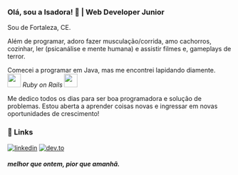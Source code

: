 
### Olá, sou a Isadora! 👋 | Web Developer Junior

Sou de Fortaleza, CE. 

Além de programar, adoro fazer musculação/corrida, amo cachorros, cozinhar, ler (psicanálise e mente humana) e assistir filmes e, gameplays de terror. 


Comecei a programar em Java, mas me encontrei lapidando diamente.   
<img src="https://cdn.jsdelivr.net/gh/devicons/devicon/icons/ruby/ruby-original.svg" idth="30" height="30"/> *Ruby on Rails* <img src="https://cdn.jsdelivr.net/gh/devicons/devicon/icons/rails/rails-plain.svg"  width="30" height="30"/>

Me dedico todos os dias para ser boa programadora e solução de problemas. Estou aberta a aprender coisas novas e ingressar em novas oportunidades de crescimento! 

### 🔗 Links
[![linkedin](https://img.shields.io/badge/linkedin-0A66C2?style=for-the-badge&logo=linkedin&logoColor=white)](https://www.linkedin.com/in/srochaisadora)
[![dev.to](https://img.shields.io/badge/dev.to-0A0A0A?style=for-the-badge&logo=devdotto&logoColor=white)](https://dev.to/rochaisadora)

#### _melhor que ontem, pior que amanhã._
